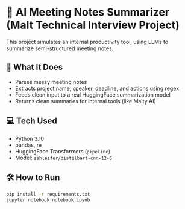 # 🧠 AI Meeting Notes Summarizer (Malt Technical Interview Project)

This project simulates an internal productivity tool, using LLMs to summarize semi-structured meeting notes.

## 🔧 What It Does
- Parses messy meeting notes
- Extracts project name, speaker, deadline, and actions using regex
- Feeds clean input to a real HuggingFace summarization model
- Returns clean summaries for internal tools (like Malty AI)

## 💻 Tech Used
- Python 3.10
- pandas, re
- HuggingFace Transformers (`pipeline`)
- Model: `sshleifer/distilbart-cnn-12-6`

## 🛠 How to Run
```bash
pip install -r requirements.txt
jupyter notebook notebook.ipynb
